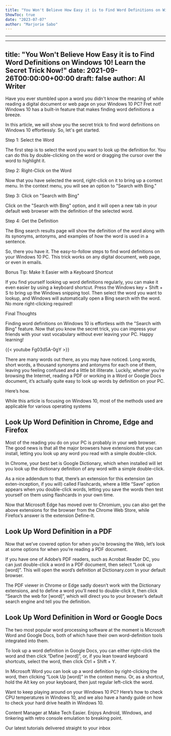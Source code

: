 ```yaml
---
title: "You Won't Believe How Easy it is to Find Word Definitions on Windows 10! Learn the Secret Trick Now!"
ShowToc: true 
date: "2023-07-07"
author: "Marjorie Sabo"
---
```

*****
---
title: "You Won't Believe How Easy it is to Find Word Definitions on Windows 10! Learn the Secret Trick Now!"
date: 2021-09-26T00:00:00+00:00
draft: false
author: AI Writer
---

Have you ever stumbled upon a word you didn't know the meaning of while reading a digital document or web page on your Windows 10 PC? Fret not! Windows 10 has a built-in feature that makes finding word definitions a breeze.

In this article, we will show you the secret trick to find word definitions on Windows 10 effortlessly. So, let's get started.

Step 1: Select the Word

The first step is to select the word you want to look up the definition for. You can do this by double-clicking on the word or dragging the cursor over the word to highlight it.

Step 2: Right-Click on the Word

Now that you have selected the word, right-click on it to bring up a context menu. In the context menu, you will see an option to "Search with Bing."

Step 3: Click on "Search with Bing"

Click on the "Search with Bing" option, and it will open a new tab in your default web browser with the definition of the selected word.

Step 4: Get the Definition

The Bing search results page will show the definition of the word along with its synonyms, antonyms, and examples of how the word is used in a sentence.

So, there you have it. The easy-to-follow steps to find word definitions on your Windows 10 PC. This trick works on any digital document, web page, or even in emails.

Bonus Tip: Make It Easier with a Keyboard Shortcut

If you find yourself looking up word definitions regularly, you can make it even easier by using a keyboard shortcut. Press the Windows key + Shift + S to bring up the Windows snipping tool. Then select the word you want to lookup, and Windows will automatically open a Bing search with the word. No more right-clicking required!

Final Thoughts

Finding word definitions on Windows 10 is effortless with the "Search with Bing" feature. Now that you know the secret trick, you can impress your friends with your vast vocabulary without ever leaving your PC. Happy learning!

{{< youtube Fg03d5A-0gY >}} 



There are many words out there, as you may have noticed. Long words, short words, a thousand synonyms and antonyms for each one of them, leaving you feeling confused and a little bit illiterate. Luckily, whether you’re browsing the Internet, reading a PDF or working in a Word or Google Docs document, it’s actually quite easy to look up words by definition on your PC.
 
Here’s how.
 
While this article is focusing on Windows 10, most of the methods used are applicable for various operating systems
 
## Look Up Word Definition in Chrome, Edge and Firefox
 
Most of the reading you do on your PC is probably in your web browser. The good news is that all the major browsers have extensions that you can install, letting you look up any word you read with a simple double-click.
 
In Chrome, your best bet is Google Dictionary, which when installed will let you look up the dictionary definition of any word with a simple double-click.
 

 
As a nice addendum to that, there’s an extension for this extension (an exten-inception, if you will) called Flashcards, where a little “Save” option appears when you double-click words, letting you save the words then test yourself on them using flashcards in your own time.
 
Now that Microsoft Edge has moved over to Chromium, you can also get the above extensions for the browser from the Chrome Web Store, while Firefox’s answer is the extension Define-It.
 
## Look Up Word Definition in a PDF
 
Now that we’ve covered option for when you’re browsing the Web, let’s look at some options for when you’re reading a PDF document.
 
If you have one of Adobe’s PDF readers, such as Acrobat Reader DC, you can just double-click a word in a PDF document, then select “Look up [word]”. This will open the word’s definition at Dictionary.com in your default browser.
 
The PDF viewer in Chrome or Edge sadly doesn’t work with the Dictionary extensions, and to define a word you’ll need to double-click it, then click “Search the web for [word]”, which will direct you to your browser’s default search engine and tell you the definition.
 
## Look Up Word Definition in Word or Google Docs
 
The two most popular word processing software at the moment is Microsoft Word and Google Docs, both of which have their own word-definition tools integrated into them.
 
To look up a word definition in Google Docs, you can either right-click the word and then click “Define [word]”, or, if you lean toward keyboard shortcuts, select the word, then click Ctrl + Shift + Y.
 
In Microsoft Word you can look up a word definition by right-clicking the word, then clicking “Look Up [word]” in the context menu. Or, as a shortcut, hold the Alt key on your keyboard, then just regular left-click the word.
 
Want to keep playing around on your Windows 10 PC? Here’s how to check CPU temperatures in Windows 10, and we also have a handy guide on how to check your hard drive health in Windows 10.
 
Content Manager at Make Tech Easier. Enjoys Android, Windows, and tinkering with retro console emulation to breaking point.
 
Our latest tutorials delivered straight to your inbox




